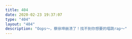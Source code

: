 ```yaml
---
title: 404
date: 2020-02-23 19:37:07
type: "404"
layout: "404"
description: "Oops～，蔡徐坤崩溃了！找不到你想要的唱跳rap～"
---
```

